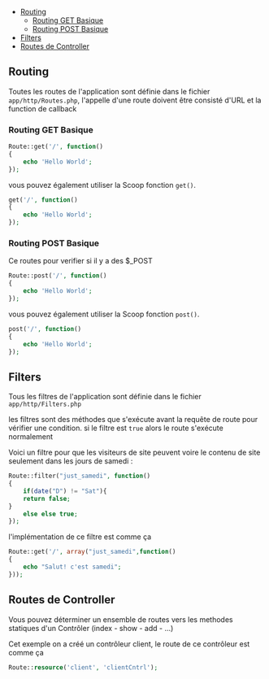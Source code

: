 - [Routing](#routing)
	- [Routing GET Basique](#routing-get-basique)
	- [Routing POST Basique](#routing-post-basique)
- [Filters](#filters)
- [Routes de Controller](#routes-de-controller)

## Routing

Toutes les routes de l'application sont définie dans le fichier `app/http/Routes.php`, l'appelle d'une route doivent être consisté d'URL et la function de callback

### Routing GET Basique

```php
Route::get('/', function()
{
	echo 'Hello World';
});

```

vous pouvez également utiliser la Scoop fonction `get()`.

```php
get('/', function()
{
	echo 'Hello World';
});
```


### Routing POST Basique

Ce routes pour verifier si il y a des $_POST

```php
Route::post('/', function()
{
	echo 'Hello World';
});
```

vous pouvez également utiliser la Scoop fonction `post()`.

```php
post('/', function()
{
	echo 'Hello World';
});
```

## Filters

Tous les filtres de l'application sont définie dans le fichier `app/http/Filters.php`

les filtres sont des méthodes que s'exécute avant la requête de route pour vérifier une condition. si le filtre est `true` alors le route s'exécute normalement

Voici un filtre pour que les visiteurs de site peuvent voire le contenu de site seulement dans les jours de samedi :

```php
Route::filter("just_samedi", function()
{
	if(date("D") != "Sat"){
	return false;
}
	else else true;
});
```

l'implémentation de ce filtre est comme ça

```php
Route::get('/', array("just_samedi",function()
{
	echo "Salut! c'est samedi";
}));
```

## Routes de Controller

Vous pouvez déterminer un ensemble de routes vers les methodes statiques d'un Contrôler (index - show - add - ...)

Cet exemple on a créé un contrôleur client, le route de ce contrôleur est comme ça

```php
Route::resource('client', 'clientCntrl');
```
